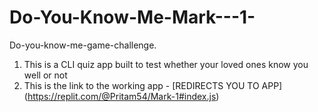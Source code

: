 # Do-You-Know-Me-Mark---1-
Do-you-know-me-game-challenge.

1) This is a CLI quiz app built to test whether your loved ones know you well or not
2) This is the link to the working app - [REDIRECTS YOU TO APP] (https://replit.com/@Pritam54/Mark-1#index.js)
